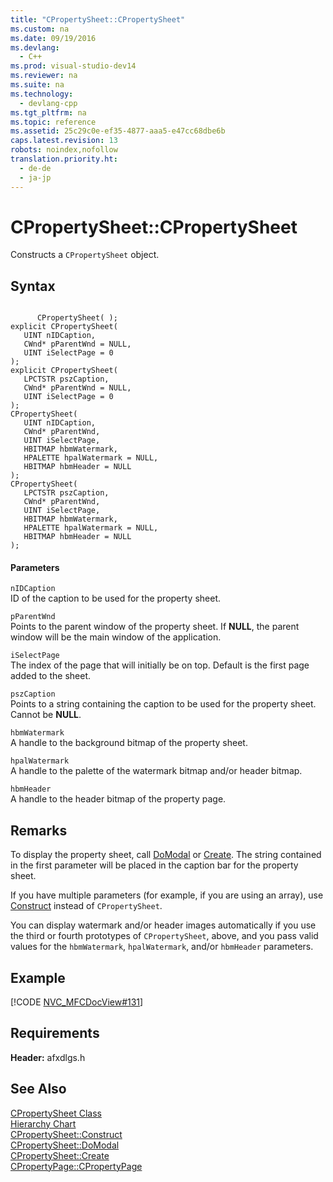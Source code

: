 ```yaml
---
title: "CPropertySheet::CPropertySheet"
ms.custom: na
ms.date: 09/19/2016
ms.devlang: 
  - C++
ms.prod: visual-studio-dev14
ms.reviewer: na
ms.suite: na
ms.technology: 
  - devlang-cpp
ms.tgt_pltfrm: na
ms.topic: reference
ms.assetid: 25c29c0e-ef35-4877-aaa5-e47cc68dbe6b
caps.latest.revision: 13
robots: noindex,nofollow
translation.priority.ht: 
  - de-de
  - ja-jp
---
```

# CPropertySheet::CPropertySheet
Constructs a `CPropertySheet` object.  
  
## Syntax  
  
```  
  
      CPropertySheet( );   
explicit CPropertySheet(  
   UINT nIDCaption,  
   CWnd* pParentWnd = NULL,  
   UINT iSelectPage = 0   
);  
explicit CPropertySheet(  
   LPCTSTR pszCaption,  
   CWnd* pParentWnd = NULL,  
   UINT iSelectPage = 0   
);  
CPropertySheet(  
   UINT nIDCaption,  
   CWnd* pParentWnd,  
   UINT iSelectPage,  
   HBITMAP hbmWatermark,  
   HPALETTE hpalWatermark = NULL,  
   HBITMAP hbmHeader = NULL   
);  
CPropertySheet(  
   LPCTSTR pszCaption,  
   CWnd* pParentWnd,  
   UINT iSelectPage,  
   HBITMAP hbmWatermark,  
   HPALETTE hpalWatermark = NULL,  
   HBITMAP hbmHeader = NULL   
);  
```  
  
#### Parameters  
 `nIDCaption`  
 ID of the caption to be used for the property sheet.  
  
 `pParentWnd`  
 Points to the parent window of the property sheet. If **NULL**, the parent window will be the main window of the application.  
  
 `iSelectPage`  
 The index of the page that will initially be on top. Default is the first page added to the sheet.  
  
 `pszCaption`  
 Points to a string containing the caption to be used for the property sheet. Cannot be **NULL**.  
  
 `hbmWatermark`  
 A handle to the background bitmap of the property sheet.  
  
 `hpalWatermark`  
 A handle to the palette of the watermark bitmap and/or header bitmap.  
  
 `hbmHeader`  
 A handle to the header bitmap of the property page.  
  
## Remarks  
 To display the property sheet, call [DoModal](../vs140/CPropertySheet--DoModal.md) or [Create](../vs140/CPropertySheet--Create.md). The string contained in the first parameter will be placed in the caption bar for the property sheet.  
  
 If you have multiple parameters (for example, if you are using an array), use [Construct](../vs140/CPropertySheet--Construct.md) instead of `CPropertySheet`.  
  
 You can display watermark and/or header images automatically if you use the third or fourth prototypes of `CPropertySheet`, above, and you pass valid values for the `hbmWatermark`, `hpalWatermark`, and/or `hbmHeader` parameters.  
  
## Example  
 [!CODE [NVC_MFCDocView#131](../CodeSnippet/VS_Snippets_Cpp/NVC_MFCDocView#131)]  
  
## Requirements  
 **Header:** afxdlgs.h  
  
## See Also  
 [CPropertySheet Class](../vs140/CPropertySheet-Class.md)   
 [Hierarchy Chart](../vs140/Hierarchy-Chart.md)   
 [CPropertySheet::Construct](../vs140/CPropertySheet--Construct.md)   
 [CPropertySheet::DoModal](../vs140/CPropertySheet--DoModal.md)   
 [CPropertySheet::Create](../vs140/CPropertySheet--Create.md)   
 [CPropertyPage::CPropertyPage](../vs140/CPropertyPage--CPropertyPage.md)